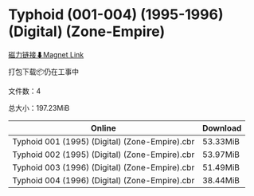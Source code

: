 # Typhoid (001-004) (1995-1996) (Digital) (Zone-Empire)

[磁力链接⬇Magnet Link](magnet:?xt=urn:btih:030beff0abd71f3739fc0f9c0ba9ecd622516145&dn=Typhoid%20%28001-004%29%20%281995-1996%29%20%28Digital%29%20%28Zone-Empire%29)

打包下载📦仍在工事中

文件数：4

总大小：197.23MiB

Online | Download
--- | ---
Typhoid 001 (1995) (Digital) (Zone-Empire).cbr | 53.33MiB
Typhoid 002 (1995) (Digital) (Zone-Empire).cbr | 53.97MiB
Typhoid 003 (1996) (Digital) (Zone-Empire).cbr | 51.49MiB
Typhoid 004 (1996) (Digital) (Zone-Empire).cbr | 38.44MiB